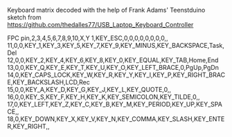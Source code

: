 Keyboard matrix decoded with the help of Frank Adams' Teenstduino sketch from https://github.com/thedalles77/USB_Laptop_Keyboard_Controller

FPC pin,2,3,4,5,6,7,8,9,10,X,Y
1,KEY_ESC,0,0,0,0,0,0,0,0,,
11,0,0,KEY_1,KEY_3,KEY_5,KEY_7,KEY_9,KEY_MINUS,KEY_BACKSPACE,Task,Del
12,0,0,KEY_2,KEY_4,KEY_6,KEY_8,KEY_0,KEY_EQUAL,KEY_TAB,Home,End
13,0,0,KEY_Q,KEY_E,KEY_T,KEY_U,KEY_O,KEY_LEFT_BRACE,0,PgUp,PgDn
14,0,KEY_CAPS_LOCK,KEY_W,KEY_R,KEY_Y,KEY_I,KEY_P,KEY_RIGHT_BRACE,KEY_BACKSLASH,LCD,Rec
15,0,0,KEY_A,KEY_D,KEY_G,KEY_J,KEY_L,KEY_QUOTE,0,,
16,0,0,KEY_S,KEY_F,KEY_H,KEY_K,KEY_SEMICOLON,KEY_TILDE,0,,
17,0,KEY_LEFT,KEY_Z,KEY_C,KEY_B,KEY_M,KEY_PERIOD,KEY_UP,KEY_SPACE,,
18,0,KEY_DOWN,KEY_X,KEY_V,KEY_N,KEY_COMMA,KEY_SLASH,KEY_ENTER,KEY_RIGHT,,
